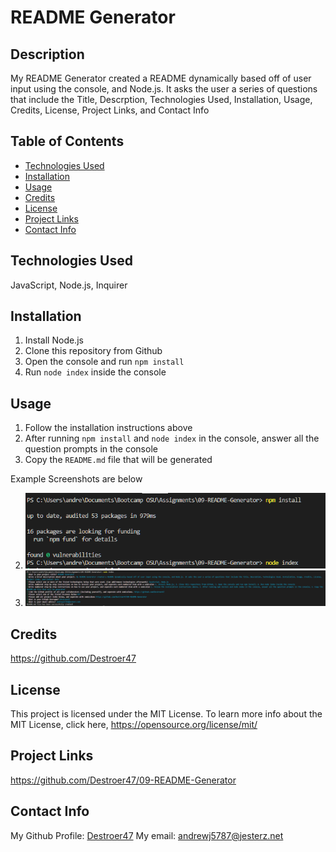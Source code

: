 # README Generator

## Description
My README Generator created a README dynamically based off of user input using the console, and Node.js. It asks the user a series of questions that include the Title, Descrption, Technologies Used, Installation, Usage, Credits, License, Project Links, and Contact Info

## Table of Contents
- [Technologies Used](#technologies-used)
- [Installation](#installation)
- [Usage](#usage)
- [Credits](#credits)
- [License](#license)
- [Project Links](#project-links)
- [Contact Info](#contact-info)

## Technologies Used
JavaScript, Node.js, Inquirer

## Installation
1. Install Node.js 
2. Clone this repository from Github
3. Open the console and run `npm install`
4. Run `node index` inside the console

## Usage
1. Follow the installation instructions above 
2. After running `npm install` and `node index` in the console, answer all the question prompts in the console
3. Copy the `README.md` file that will be generated

Example Screenshots are below

2. ![#2 Usage Example](assets/2Usage.png)
3. ![#3 Usage Example](assets/3Usage.png)

## Credits
https://github.com/Destroer47

## License
This project is licensed under the MIT License. To learn more info about the MIT License, click here, https://opensource.org/license/mit/

## Project Links
https://github.com/Destroer47/09-README-Generator

## Contact Info
My Github Profile: [Destroer47](https://github.com/Destroer47)
My email: andrewj5787@jesterz.net